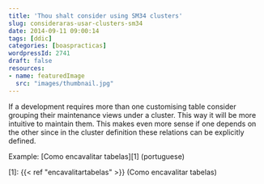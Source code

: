 ```yaml
---
title: 'Thou shalt consider using SM34 clusters'
slug: consideraras-usar-clusters-sm34
date: 2014-09-11 09:00:14
tags: [ddic]
categories: [boaspracticas]
wordpressId: 2741
draft: false
resources:
- name: featuredImage
  src: "images/thumbnail.jpg"
---
```

If a development requires more than one customising table consider grouping their maintenance views under a cluster. This way it will be more intuitive to maintain them. This makes even more sense if one depends on the other since in the cluster definition these relations can be explicitly defined.

Example: [Como encavalitar tabelas][1] (portuguese)

   [1]: {{< ref "encavalitartabelas" >}} (Como encavalitar tabelas)
